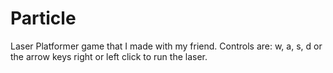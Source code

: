 # Particle
Laser Platformer game that I made with my friend.
Controls are:
w, a, s, d or the arrow keys
right or left click to run the laser.
